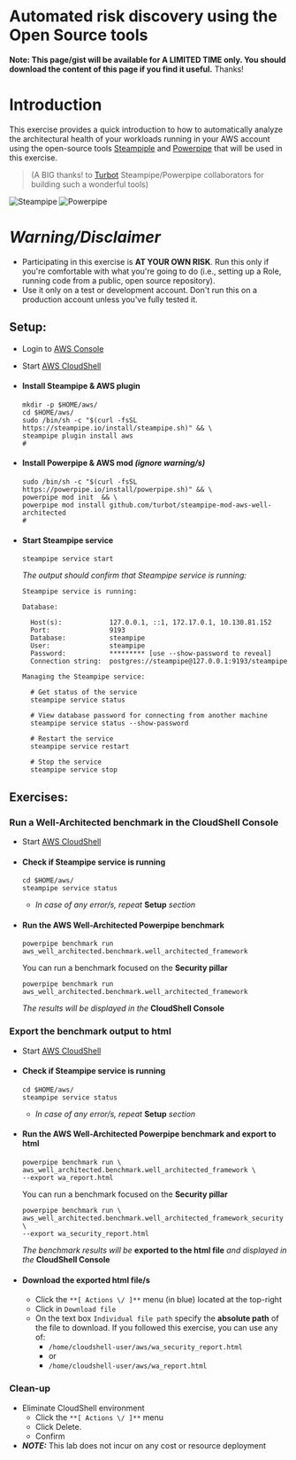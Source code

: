 # Automated risk discovery using the Open Source tools

**Note: This page/gist will be available for A LIMITED TIME only. You should download the content of this page if you find it useful.** Thanks!

# Introduction
This exercise provides a quick introduction to how to automatically analyze the architectural health of your workloads running in your AWS account using the open-source tools [Steampiple](https://github.com/turbot/steampipe) and [Powerpipe](https://github.com/turbot/powerpipe) that will be used in this exercise. 
> (A BIG thanks! to [Turbot](https://turbot.com) Steampipe/Powerpipe collaborators for building such a wonderful tools)

![Steampipe](https://camo.githubusercontent.com/31d20af0f48b24499c76e768d4b4a7f1402cff7ee7fb9f73c019cb4a18893977/68747470733a2f2f737465616d706970652e696f2f696d616765732f737465616d706970652d636f6c6f722d6c6f676f2d616e642d776f72646d61726b2d776974682d77686974652d627562626c652e737667) 
![Powerpipe](https://camo.githubusercontent.com/f60987a8385ec93dc3a1e70c119d9dbbc3debfaa5ef1514d60cafa48f668a61e/68747470733a2f2f706f776572706970652e696f2f696d616765732f706f776572706970655f776f72646d61726b2e737667)


# _Warning/Disclaimer_
- Participating in this exercise is **AT YOUR OWN RISK**. Run this only if you're comfortable with what you're going to do (i.e., setting up a Role, running code from a public, open source repository).
- Use it only on a test or development account. Don't run this on a production account unless you've fully tested it.

## Setup:
- Login to [AWS Console](https://console.aws.amazon.com)
- Start [AWS CloudShell](https://console.aws.amazon.com/cloudshell)
- #### Install Steampipe & AWS plugin

	```
	mkdir -p $HOME/aws/
	cd $HOME/aws/
	sudo /bin/sh -c "$(curl -fsSL https://steampipe.io/install/steampipe.sh)" && \
	steampipe plugin install aws
	#
	```

- #### Install Powerpipe & AWS mod *(ignore warning/s)*

	```
	sudo /bin/sh -c "$(curl -fsSL https://powerpipe.io/install/powerpipe.sh)" && \
	powerpipe mod init  && \
	powerpipe mod install github.com/turbot/steampipe-mod-aws-well-architected
	#
	```	
- #### Start Steampipe service

	```
	steampipe service start
	```
	*The output should confirm that Steampipe service is running:*

	```
	Steampipe service is running:
	
	Database:
	
	  Host(s):            127.0.0.1, ::1, 172.17.0.1, 10.130.81.152
	  Port:               9193
	  Database:           steampipe
	  User:               steampipe
	  Password:           ********* [use --show-password to reveal]
	  Connection string:  postgres://steampipe@127.0.0.1:9193/steampipe
	
	Managing the Steampipe service:
	
	  # Get status of the service
	  steampipe service status
	
	  # View database password for connecting from another machine
	  steampipe service status --show-password
	
	  # Restart the service
	  steampipe service restart
	
	  # Stop the service
	  steampipe service stop
	```

## Exercises:

### Run a Well-Architected benchmark in the CloudShell Console

- Start [AWS CloudShell](https://console.aws.amazon.com/cloudshell)
- #### Check if Steampipe service is running 

	```
	cd $HOME/aws/
	steampipe service status

	```

	* *In case of any error/s, repeat* **Setup** *section*

- #### Run the AWS Well-Architected Powerpipe benchmark
	
	```
	powerpipe benchmark run aws_well_architected.benchmark.well_architected_framework

	```

	You can run a benchmark focused on the **Security pillar**

	```
	powerpipe benchmark run aws_well_architected.benchmark.well_architected_framework

	```
	*The results will be displayed in the* **CloudShell Console**

### Export the benchmark output to html
- Start [AWS CloudShell](https://console.aws.amazon.com/cloudshell)
- #### Check if Steampipe service is running 

	```
	cd $HOME/aws/	
	steampipe service status

	```

	* *In case of any error/s, repeat* **Setup** *section*

- #### Run the AWS Well-Architected Powerpipe benchmark and export to html
	
	```
	powerpipe benchmark run \
	aws_well_architected.benchmark.well_architected_framework \
	--export wa_report.html
	```

	You can run a benchmark focused on the **Security pillar**

	```
	powerpipe benchmark run \
	aws_well_architected.benchmark.well_architected_framework_security \
	--export wa_security_report.html
	```
	*The benchmark results will be* **exported to the html file** *and displayed in the* **CloudShell Console**

- #### Download the exported html file/s

	- Click the `**[ Actions \/ ]**` menu (in blue) located at the top-right
	- Click in `Download file`
	- On the text box `Individual file path` specify the **absolute path** of the file to download. If you followed this exercise, you can use any of: 
		- `/home/cloudshell-user/aws/wa_security_report.html`
		- or
		- `/home/cloudshell-user/aws/wa_report.html`


### Clean-up
- Eliminate CloudShell environment
	- Click the `**[ Actions \/ ]**` menu
	- Click Delete.
	- Confirm
- _**NOTE:**_ This lab does not incur on any cost or resource deployment